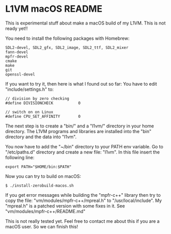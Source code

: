 L1VM macOS README
=================
This is experimental stuff about make a macOS build of my L1VM.
This is not ready yet!!

You need to install the following packages with Homebrew:

```
SDL2-devel, SDL2_gfx, SDL2_image, SDL2_ttf, SDL2_mixer
fann-devel
mpfr-devel
cmake
make
git
openssl-devel
```

If you want to try it, then here is what I found out so far:
You have to edit "include/settings.h" to:

```
// division by zero checking
#define DIVISIONCHECK           0

// switch on on Linux
#define CPU_SET_AFFINITY        0
```

The next step is to create a "bin/" and a "l1vm/" directory in your home directory.
The L1VM programs and libraries are installed into the "bin" directory and the data into "l1vm".

You now have to add the "~/bin" directory to your PATH env variable.
Go to "/etc/paths.d" directory and create a new file: "l1vm".
In this file insert the following line:

```
export PATH="$HOME/bin:$PATH"
```

Now you can try to build on macOS:

```
$ ./install-zerobuild-macos.sh
```

If you get error messages while building the "mpfr-c++" library then try to copy the file:
"vm/modules/mpfr-c++/mpreal.h" to "/usr/local/include". My "mpreal.h" is a patched version with some fixes in it. See "vm/modules/mpfr-c++/README.md"

This is not really tested yet. Feel free to contact me about this if you are a macOS user.
So we can finish this!
